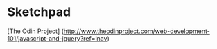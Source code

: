 # Sketchpad

[The Odin Project] (http://www.theodinproject.com/web-development-101/javascript-and-jquery?ref=lnav)

